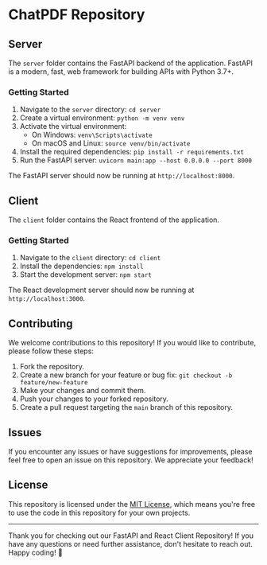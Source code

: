 # ChatPDF Repository

## Server

The `server` folder contains the FastAPI backend of the application. FastAPI is a modern, fast, web framework for building APIs with Python 3.7+.

### Getting Started

1. Navigate to the `server` directory: `cd server`
2. Create a virtual environment: `python -m venv venv`
3. Activate the virtual environment:
   - On Windows: `venv\Scripts\activate`
   - On macOS and Linux: `source venv/bin/activate`
4. Install the required dependencies: `pip install -r requirements.txt`
5. Run the FastAPI server: `uvicorn main:app --host 0.0.0.0 --port 8000`

The FastAPI server should now be running at `http://localhost:8000`.

## Client

The `client` folder contains the React frontend of the application.

### Getting Started

1. Navigate to the `client` directory: `cd client`
2. Install the dependencies: `npm install`
3. Start the development server: `npm start`

The React development server should now be running at `http://localhost:3000`.

## Contributing

We welcome contributions to this repository! If you would like to contribute, please follow these steps:

1. Fork the repository.
2. Create a new branch for your feature or bug fix: `git checkout -b feature/new-feature`
3. Make your changes and commit them.
4. Push your changes to your forked repository.
5. Create a pull request targeting the `main` branch of this repository.

## Issues

If you encounter any issues or have suggestions for improvements, please feel free to open an issue on this repository. We appreciate your feedback!

## License

This repository is licensed under the [MIT License](LICENSE), which means you're free to use the code in this repository for your own projects.

---

Thank you for checking out our FastAPI and React Client Repository! If you have any questions or need further assistance, don't hesitate to reach out. Happy coding! 🚀
